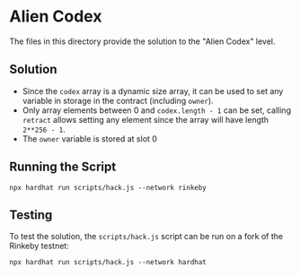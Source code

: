 # Alien Codex

The files in this directory provide the solution to the "Alien Codex" level.

## Solution
- Since the `codex` array is a dynamic size array, it can be used to set any variable in storage in the contract (including `owner`).
- Only array elements between 0 and `codex.length - 1` can be set, calling `retract` allows setting any element since the array will have length `2**256 - 1`.
- The `owner` variable is stored at slot 0

## Running the Script
```{bash}
npx hardhat run scripts/hack.js --network rinkeby
```

## Testing
To test the solution, the `scripts/hack.js` script can be run on a fork of the Rinkeby testnet:
```{bash}
npx hardhat run scripts/hack.js --network hardhat
```
